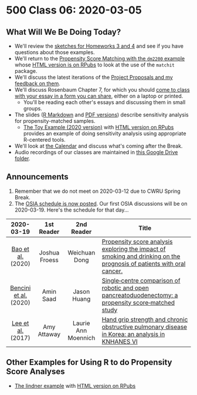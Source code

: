 # 500 Class 06: 2020-03-05

## What Will We Be Doing Today?

- We'll review the [sketches for Homeworks 3 and 4](https://github.com/THOMASELOVE/2020-500/tree/master/homework/hw4/sketch_hw4) and see if you have questions about those examples.
- We'll return to the [Propensity Score Matching with the `dm2200` example](https://github.com/THOMASELOVE/500-data/tree/master/dm2200) whose [HTML version is on RPubs](https://rpubs.com/TELOVE/dm2200-500) to look at the use of the `matchit` package.
- We'll discuss the latest iterations of the [Project Proposals and my feedback on them](https://github.com/THOMASELOVE/2020-500/blob/master/project/2020_projects.md).
- We'll discuss Rosenbaum Chapter 7, for which you should [come to class with your essay in a form you can share](https://github.com/THOMASELOVE/2020-500/blob/master/homework/essayprompts.md#essay-prompts-for-500), either on a laptop or printed.
    - You'll be reading each other's essays and discussing them in small groups.
- The slides ([R Markdown](https://github.com/THOMASELOVE/2020-500/blob/master/classes/class06/500-2020-slides_class06.Rmd) and [PDF versions](https://github.com/THOMASELOVE/2020-500/blob/master/classes/class06/500-2020-slides_class06.pdf)) describe sensitivity analysis for propensity-matched samples.
    - [The Toy Example (2020 version)](https://github.com/THOMASELOVE/500-data/tree/master/toy2020) with [HTML version on RPubs](https://rpubs.com/TELOVE/toy2020-500) provides an example of doing sensitivity analysis using appropriate R-centered tools.
- We'll look at [the Calendar](https://github.com/THOMASELOVE/2020-500/blob/master/calendar.md) and discuss what's coming after the Break.
- Audio recordings of our classes are maintained in [this Google Drive folder](http://bit.ly/500-2020-audio).

## Announcements

1. Remember that we do not meet on 2020-03-12 due to CWRU Spring Break.
2. The [OSIA schedule is now posted](https://github.com/THOMASELOVE/2020-500/blob/master/osia/claims/README.md). Our first OSIA discussions will be on 2020-03-19. Here's the schedule for that day...

2020-03-19 | 1st Reader | 2nd Reader | Title 
:------------------: | :-------------: | :-------------: | ------------------- 
[Bao et al.](https://github.com/THOMASELOVE/2020-500/blob/master/osia/claims/articles/Bao_2020_joshua_with_supplement.pdf) (2020) | Joshua Froess | Weichuan Dong | [Propensity score analysis exploring the impact of smoking and drinking on the prognosis of patients with oral cancer.](https://github.com/THOMASELOVE/2020-500/blob/master/osia/claims/articles/Bao_2020_joshua_with_supplement.pdf)
[Bencini et al.](https://github.com/THOMASELOVE/2020-500/blob/master/osia/claims/articles/Bencini_2020_amin.pdf) (2020) | Amin Saad | Jason Huang | [Single‑centre comparison of robotic and open pancreatoduodenectomy: a propensity score‑matched study](https://github.com/THOMASELOVE/2020-500/blob/master/osia/claims/articles/Bencini_2020_amin.pdf)
[Lee et al.](https://github.com/THOMASELOVE/2020-500/blob/master/osia/claims/articles/Lee_2017_amy.pdf) (2017) | Amy Attaway | Laurie Ann Moennich | [Hand grip strength and chronic obstructive pulmonary disease in Korea: an analysis in KNHANES VI](https://github.com/THOMASELOVE/2020-500/blob/master/osia/claims/articles/Lee_2017_amy.pdf)

## Other Examples for Using R to do Propensity Score Analyses

- [The lindner example](https://github.com/THOMASELOVE/500-data/tree/master/lindner) with [HTML version on RPubs](https://rpubs.com/TELOVE/lindner-500)

